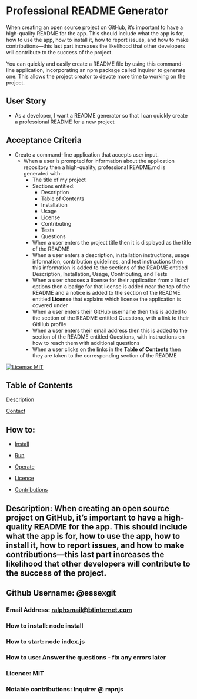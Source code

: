 # Professional README Generator

When creating an open source project on GitHub, it’s important to have a high-quality README for the app. This should include what the app is for, how to use the app, how to install it, how to report issues, and how to make contributions—this last part increases the likelihood that other developers will contribute to the success of the project. 

You can quickly and easily create a README file by using this command-line application, incorporating an npm package called Inquirer to generate one. This allows the project creator to devote more time to working on the project.

## User Story

* As a developer, I want a README generator so that I can quickly create a professional README for a new project

## Acceptance Criteria

* Create a command-line application that accepts user input.
  * When a user is prompted for information about the application repository then a high-quality, professional README.md is generated with:
    * The title of my project 
    * Sections entitled:
      * Description 
      * Table of Contents 
      * Installation 
      * Usage 
      * License 
      * Contributing 
      * Tests 
      * Questions
    * When a user enters the project title then it is displayed as the title of the README
    * When a user enters a description, installation instructions, usage information, contribution guidelines, and test instructions then this information is added to the sections of the README entitled Description, Installation, Usage, Contributing, and Tests
    * When a user chooses a license for their application from a list of options then a badge for that license is added near the top of the README and a notice is added to the section of the README entitled **License** that explains which license the application is covered under
    * When a user enters their GitHub username then this is added to the section of the README entitled Questions, with a link to their GitHub profile
    * When a user enters their email address then this is added to the section of the README entitled Questions, with instructions on how to reach them with additional questions
    * When a user clicks on the links in the **Table of Contents** then they are taken to the corresponding section of the README

[![License: MIT](https://img.shields.io/badge/License-MIT-yellow.svg)](https://opensource.org/licenses/MIT)
## Table of Contents

  [Description](#When%20creating%20an%20open%20source%20project%20on%20GitHub,%20it’s%20important%20to%20have%20a%20high-quality%20README%20for%20the%20app.%20This%20should%20include%20what%20the%20app%20is%20for,%20how%20to%20use%20the%20app,%20how%20to%20install%20it,%20how%20to%20report%20issues,%20and%20how%20to%20make%20contributions—this%20last%20part%20increases%20the%20likelihood%20that%20other%20developers%20will%20contribute%20to%20the%20success%20of%20the%20project.%20)

  [Contact](#@essexgit)

  ## How to:

  - [Install](#node%20install)

  - [Run](#node%20index.js)

  - [Operate](#Answer%20the%20questions%20-%20fix%20any%20errors%20later)

  - [Licence](#MIT)

  - [Contributions](#Inquirer%20@%20mpnjs)
## Description: When creating an open source project on GitHub, it’s important to have a high-quality README for the app. This should include what the app is for, how to use the app, how to install it, how to report issues, and how to make contributions—this last part increases the likelihood that other developers will contribute to the success of the project. 
## Github Username: @essexgit
### Email Address: ralphsmail@btinternet.com
### How to install: node install
### How to start: node index.js
### How to use: Answer the questions - fix any errors later
### Licence: MIT
### Notable contributions: Inquirer @ mpnjs
